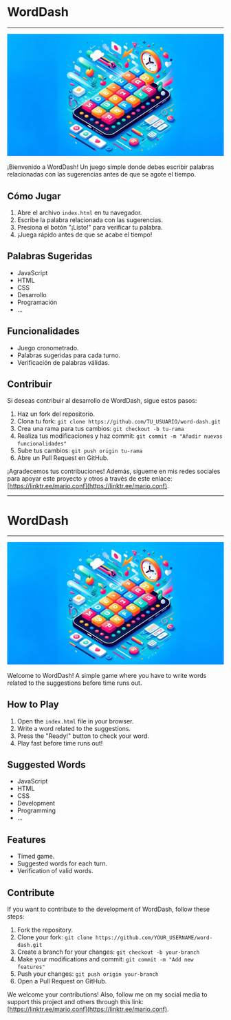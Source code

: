 # WordDash
---

![WordDash](/src/wow.png)

¡Bienvenido a WordDash! Un juego simple donde debes escribir palabras relacionadas con las sugerencias antes de que se agote el tiempo.

## Cómo Jugar

1. Abre el archivo `index.html` en tu navegador.
2. Escribe la palabra relacionada con las sugerencias.
3. Presiona el botón "¡Listo!" para verificar tu palabra.
4. ¡Juega rápido antes de que se acabe el tiempo!

## Palabras Sugeridas

- JavaScript
- HTML
- CSS
- Desarrollo
- Programación
- ...

## Funcionalidades

- Juego cronometrado.
- Palabras sugeridas para cada turno.
- Verificación de palabras válidas.

## Contribuir

Si deseas contribuir al desarrollo de WordDash, sigue estos pasos:

1. Haz un fork del repositorio.
2. Clona tu fork: `git clone https://github.com/TU_USUARIO/word-dash.git`
3. Crea una rama para tus cambios: `git checkout -b tu-rama`
4. Realiza tus modificaciones y haz commit: `git commit -m "Añadir nuevas funcionalidades"`
5. Sube tus cambios: `git push origin tu-rama`
6. Abre un Pull Request en GitHub.

¡Agradecemos tus contribuciones! Además, sígueme en mis redes sociales para apoyar este proyecto y otros a través de este enlace: [https://linktr.ee/mario.conf](https://linktr.ee/mario.conf).

---

# WordDash
---

![WordDash](/src/wow.png)

Welcome to WordDash! A simple game where you have to write words related to the suggestions before time runs out.

## How to Play

1. Open the `index.html` file in your browser.
2. Write a word related to the suggestions.
3. Press the "Ready!" button to check your word.
4. Play fast before time runs out!

## Suggested Words

- JavaScript
- HTML
- CSS
- Development
- Programming
- ...

## Features

- Timed game.
- Suggested words for each turn.
- Verification of valid words.

## Contribute

If you want to contribute to the development of WordDash, follow these steps:

1. Fork the repository.
2. Clone your fork: `git clone https://github.com/YOUR_USERNAME/word-dash.git`
3. Create a branch for your changes: `git checkout -b your-branch`
4. Make your modifications and commit: `git commit -m "Add new features"`
5. Push your changes: `git push origin your-branch`
6. Open a Pull Request on GitHub.

We welcome your contributions! Also, follow me on my social media to support this project and others through this link: [https://linktr.ee/mario.conf](https://linktr.ee/mario.conf).

